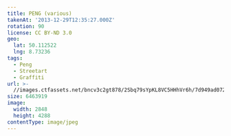 ```yaml
---
title: PENG (various)
takenAt: '2013-12-29T12:35:27.000Z'
rotation: 90
license: CC BY-ND 3.0
geo:
  lat: 50.112522
  lng: 8.73236
tags:
  - Peng
  - Streetart
  - Graffiti
url: >-
  //images.ctfassets.net/bncv3c2gt878/2Sbq79sYpKL8VC5HHhVr6h/7d949ad072d4f85ecf0c9f634e87b4e4/peng-various_11625487374_o
size: 6463919
image:
  width: 2848
  height: 4288
contentType: image/jpeg
---
```


